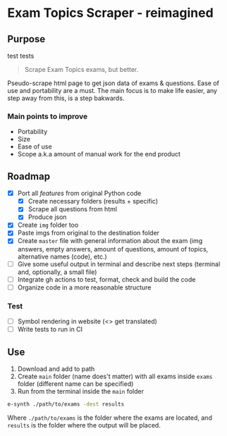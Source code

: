 # Exam Topics Scraper - reimagined

## Purpose

test tests

> Scrape Exam Topics exams, but better.

Pseudo-scrape html page to get json data of exams & questions.
Ease of use and portability are a must. The main focus is to make life easier,
any step away from this, is a step bakwards.

### Main points to improve

- Portability
- Size
- Ease of use
- Scope a.k.a amount of manual work for the end product

## Roadmap

- [x] Port all *features* from original Python code
  - [x] Create necessary folders (results + specific)
  - [x] Scrape all questions from html
  - [x] Produce json
- [x] Create `img` folder too
- [x] Paste imgs from original to the destination folder
- [x] Create `master` file with general information about the exam (img answers,
empty answers, amount of questions, amount of topics, alternative names (code), etc.)
- [ ] Give some useful output in terminal and describe next steps (terminal and,
optionally, a small file)
- [ ] Integrate gh actions to test, format, check and build the code
- [ ] Organize code in a more reasonable structure

### Test

- [ ] Symbol rendering in website (<> get translated)
- [ ] Write tests to run in CI

## Use

1. Download and add to path
2. Create `main` folder (name does't matter) with all exams inside `exams` folder
(different name can be specified)
3. Run from the terminal inside the `main` folder

```sh
e-synth ./path/to/exams -dest results
```

Where `./path/to/exams` is the folder where the exams are located, and `results`
is the folder where the output will be placed.

